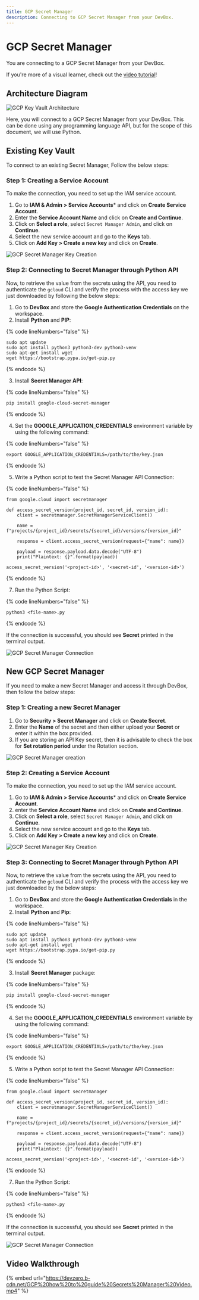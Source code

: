 ```yaml
---
title: GCP Secret Manager
description: Connecting to GCP Secret Manager from your DevBox.
---
```

# GCP Secret Manager

You are connecting to a GCP Secret Manager from your DevBox.

If you're more of a visual learner, check out the [video tutorial](#video-walkthrough)!

## Architecture Diagram

![GCP Key Vault Architecture](../../../.gitbook/assets/gcp-secret-manager-architecture.png)

Here, you will connect to a GCP Secret Manager from your DevBox. This can be done using any programming language API, but for the scope of this document, we will use Python.

## Existing Key Vault

To connect to an existing Secret Manager, Follow the below steps:

### Step 1: Creating a Service Account

To make the connection, you need to set up the IAM service account.

1. Go to **IAM & Admin > Service Accounts*** and click on **Create Service Account**.
2. Enter the **Service Account Name** and click on **Create and Continue**.
3. Click on **Select a role**, select `Secret Manager Admin`, and click on **Continue**.
4. Select the new service account and go to the **Keys** tab.
5. Click on **Add Key > Create a new key** and click on **Create**.

![GCP Secret Manager Key Creation](../../../.gitbook/assets/gcp-secret-manager-key.png)

### Step 2: Connecting to Secret Manager through Python API

Now, to retrieve the value from the secrets using the API, you need to authenticate the `gcloud` CLI and verify the process with the access key we just downloaded by following the below steps:

1. Go to **DevBox** and store the **Google Authentication Credentials** on the workspace.
2. Install **Python** and **PIP**:

{% code lineNumbers="false" %}
```
sudo apt update
sudo apt install python3 python3-dev python3-venv
sudo apt-get install wget
wget https://bootstrap.pypa.io/get-pip.py
```
{% endcode %}

3. Install **Secret Manager API**:

{% code lineNumbers="false" %}
```
pip install google-cloud-secret-manager
```
{% endcode %}

4. Set the **GOOGLE_APPLICATION_CREDENTIALS** environment variable by using the following command:

{% code lineNumbers="false" %}
```
export GOOGLE_APPLICATION_CREDENTIALS=/path/to/the/key.json
```
{% endcode %}

5. Write a Python script to test the Secret Manager API Connection:

{% code lineNumbers="false" %}
```
from google.cloud import secretmanager

def access_secret_version(project_id, secret_id, version_id):
    client = secretmanager.SecretManagerServiceClient()

    name = f"projects/{project_id}/secrets/{secret_id}/versions/{version_id}"

    response = client.access_secret_version(request={"name": name})

    payload = response.payload.data.decode("UTF-8")
    print("Plaintext: {}".format(payload))

access_secret_version('<project-id>', '<secret-id', '<version-id>')
```
{% endcode %}

7. Run the Python Script:

{% code lineNumbers="false" %}
```
python3 <file-name>.py
```
{% endcode %}

If the connection is successful, you should see **Secret** printed in the terminal output.

![GCP Secret Manager Connection](../../../.gitbook/assets/gcp-secret-manager-access.png)

## New GCP Secret Manager

If you need to make a new Secret Manager and access it through DevBox, then follow the below steps:

### Step 1: Creating a new Secret Manager

1. Go to **Security > Secret Manager** and click on **Create Secret**.
2. Enter the **Name** of the secret and then either upload your **Secret** or enter it within the box provided.
3. If you are storing an API Key secret, then it is advisable to check the box for **Set rotation period** under the Rotation section.

![GCP Secret Manager creation](../../../.gitbook/assets/gcp-secret-manager-creation.png)

### Step 2: Creating a Service Account

To make the connection, you need to set up the IAM service account.

1. Go to **IAM & Admin > Service Accounts*** and click on **Create Service Account**.
2. enter the **Service Account Name** and click on **Create and Continue**.
3. Click on **Select a role**, select `Secret Manager Admin`, and click on **Continue**.
4. Select the new service account and go to the **Keys** tab.
5. Click on **Add Key > Create a new key** and click on **Create**.

![GCP Secret Manager Key Creation](../../../.gitbook/assets/gcp-secret-manager-key.png)

### Step 3: Connecting to Secret Manager through Python API

Now, to retrieve the value from the secrets using the API, you need to authenticate the `gcloud` CLI and verify the process with the access key we just downloaded by the below steps:

1. Go to **DevBox** and store the **Google Authentication Credentials** in the workspace.
2. Install **Python** and **Pip**:

{% code lineNumbers="false" %}
```
sudo apt update
sudo apt install python3 python3-dev python3-venv
sudo apt-get install wget
wget https://bootstrap.pypa.io/get-pip.py
```
{% endcode %}

3. Install **Secret Manager** package:

{% code lineNumbers="false" %}
```
pip install google-cloud-secret-manager
```
{% endcode %}

4. Set the **GOOGLE_APPLICATION_CREDENTIALS** environment variable by using the following command:

{% code lineNumbers="false" %}
```
export GOOGLE_APPLICATION_CREDENTIALS=/path/to/the/key.json
```
{% endcode %}

5. Write a Python script to test the Secret Manager API Connection:

{% code lineNumbers="false" %}
```
from google.cloud import secretmanager

def access_secret_version(project_id, secret_id, version_id):
    client = secretmanager.SecretManagerServiceClient()

    name = f"projects/{project_id}/secrets/{secret_id}/versions/{version_id}"

    response = client.access_secret_version(request={"name": name})

    payload = response.payload.data.decode("UTF-8")
    print("Plaintext: {}".format(payload))

access_secret_version('<project-id>', '<secret-id', '<version-id>')
```
{% endcode %}

7. Run the Python Script:

{% code lineNumbers="false" %}
```
python3 <file-name>.py
```
{% endcode %}

If the connection is successful, you should see **Secret** printed in the terminal output.

![GCP Secret Manager Connection](../../../.gitbook/assets/gcp-secret-manager-access.png)

## Video Walkthrough

{% embed url="https://devzero.b-cdn.net/GCP%20how%20to%20guide%20Secrets%20Manager%20Video.mp4" %}
